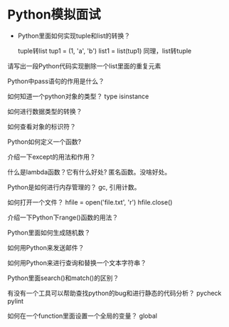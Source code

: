 Python模拟面试
======

- Python里面如何实现tuple和list的转换？

	tuple转list
	tup1 = (1, 'a', 'b')
	list1 = list(tup1)
	同理，list转tuple

请写出一段Python代码实现删除一个list里面的重复元素


Python中pass语句的作用是什么？

如何知道一个python对象的类型？
type isinstance

如何进行数据类型的转换？

如何查看对象的标识符？

Python如何定义一个函数?

介绍一下except的用法和作用？

什么是lambda函数？它有什么好处?
匿名函数。没啥好处。

Python是如何进行内存管理的？
gc, 引用计数。

如何打开一个文件？
hfile = open('file.txt', 'r')
hfile.close()

介绍一下Python下range()函数的用法？

Python里面如何生成随机数？

如何用Python来发送邮件？

如何用Python来进行查询和替换一个文本字符串？

Python里面search()和match()的区别？

有没有一个工具可以帮助查找python的bug和进行静态的代码分析？
pycheck pylint

如何在一个function里面设置一个全局的变量？
global